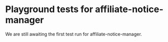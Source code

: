 # Playground tests for affiliate-notice-manager
We are still awaiting the first test run for affiliate-notice-manager.
